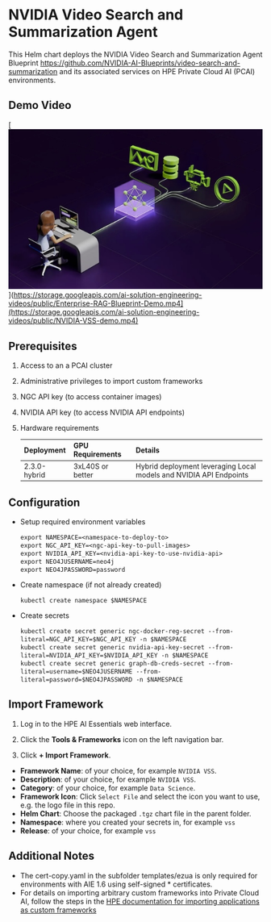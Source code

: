 # NVIDIA Video Search and Summarization Agent
This Helm chart deploys the NVIDIA Video Search and Summarization Agent Blueprint https://github.com/NVIDIA-AI-Blueprints/video-search-and-summarization and its associated services on HPE Private Cloud AI (PCAI) environments.

## Demo Video
[![VSS-demo-video](video-search-and-summarization.jpg)](https://storage.googleapis.com/ai-solution-engineering-videos/public/Enterprise-RAG-Blueprint-Demo.mp4](https://storage.googleapis.com/ai-solution-engineering-videos/public/NVIDIA-VSS-demo.mp4)


## Prerequisites
1. Access to an a PCAI cluster
2. Administrative privileges to import custom frameworks
3. NGC API key (to access container images)
4. NVIDIA API key (to access NVIDIA API endpoints)
5. Hardware requirements

    | Deployment                    | GPU Requirements  | Details                                                               |
    |-------------------------------|-------------------|-----------------------------------------------------------------------|
    | 2.3.0-hybrid                  | 3xL40S or better  | Hybrid deployment leveraging Local models and NVIDIA API Endpoints    |

## Configuration
- Setup required environment variables
    ```
    export NAMESPACE=<namespace-to-deploy-to>
    export NGC_API_KEY=<ngc-api-key-to-pull-images>
    export NVIDIA_API_KEY=<nvidia-api-key-to-use-nvidia-api>
    export NEO4JUSERNAME=neo4j
    export NEO4JPASSWORD=password
    ```
- Create namespace (if not already created)
    ```
    kubectl create namespace $NAMESPACE
    ```
- Create secrets
    ```
    kubectl create secret generic ngc-docker-reg-secret --from-literal=NGC_API_KEY=$NGC_API_KEY -n $NAMESPACE
    kubectl create secret generic nvidia-api-key-secret --from-literal=NVIDIA_API_KEY=$NVIDIA_API_KEY -n $NAMESPACE
    kubectl create secret generic graph-db-creds-secret --from-literal=username=$NEO4JUSERNAME --from-literal=password=$NEO4JPASSWORD -n $NAMESPACE
    ```

## Import Framework
1. Log in to the HPE AI Essentials web interface.

2. Click the **Tools & Frameworks** icon on the left navigation bar.

3. Click **+ Import Framework**.

- **Framework Name**: of your choice, for example `NVIDIA VSS`.
- **Description**: of your choice, for example `NVIDIA VSS`.
- **Category**: of your choice, for example `Data Science`.
- **Framework Icon**: Click `Select File` and select the icon you want to use, e.g. the logo file in this repo.
- **Helm Chart**: Choose the packaged `.tgz` chart file in the parent folder.
- **Namespace**: where you created your secrets in, for example `vss`
- **Release**: of your choice, for example `vss`

## Additional Notes
* The cert-copy.yaml in the subfolder templates/ezua is only required for environments with AIE 1.6 using self-signed * certificates. 
* For details on importing arbitrary custom frameworks into Private Cloud AI, follow the steps in the [HPE documentation for importing applications as custom frameworks](https://support.hpe.com/hpesc/public/docDisplay?docId=a00aie16hen_us&page=ManageClusters/importing-applications.html)
